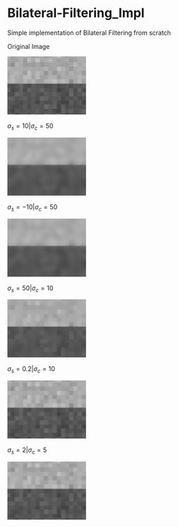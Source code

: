 # Bilateral-Filtering_Impl
Simple implementation of Bilateral Filtering from scratch

Original Image

<img src="https://github.com/DivyenduDutta/Bilateral-Filtering-impl/blob/master/greyscale_img.jpg">

$\sigma_s = 10 | \sigma_c = 50$

<img src="https://github.com/DivyenduDutta/Bilateral-Filtering-impl/blob/master/result/sigma_S_10_sigma_c_50_bilateral_filtered_img.jpg">

$\sigma_s = -10 | \sigma_c = 50$

<img src="https://github.com/DivyenduDutta/Bilateral-Filtering-impl/blob/master/result/sigma_S_-10_sigma_c_50_bilateral_filtered_img.jpg">

$\sigma_s = 50 | \sigma_c = 10$

<img src="https://github.com/DivyenduDutta/Bilateral-Filtering-impl/blob/master/result/sigma_S_50_sigma_c_10_bilateral_filtered_img.jpg">

$\sigma_s = 0.2 | \sigma_c = 10$

<img src="https://github.com/DivyenduDutta/Bilateral-Filtering-impl/blob/master/result/sigma_S_0.2_sigma_c_10_bilateral_filtered_img.jpg">

$\sigma_s = 2 | \sigma_c = 5$

<img src="https://github.com/DivyenduDutta/Bilateral-Filtering-impl/blob/master/result/sigma_S_2_sigma_c_5_bilateral_filtered_img.jpg">